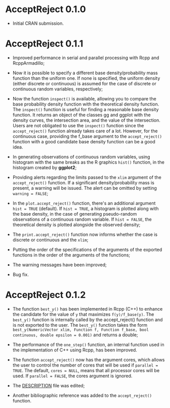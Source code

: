# AcceptReject 0.1.0

* Initial CRAN submission.

# AcceptReject 0.1.1

* Improved performance in serial and parallel processing with Rcpp and RcppArmadillo;

* Now it is possible to specify a different base density/probability mass function than the uniform one. If none is specified, the uniform density (either discrete or continuous) is assumed for the case of discrete or continuous random variables, respectively;

* Now the function `inspect()` is available, allowing you to compare the base probability density function with the theoretical density function. The `inspect()` function is useful for finding a reasonable base density function. It returns an object of the classes gg and ggplot with the density curves, the intersection area, and the value of the intersection. Users are not obligated to use the `inspect()` function since the `accept_reject()` function already takes care of a lot. However, for the continuous case, providing the f_base argument to the `accept_reject()` function with a good candidate base density function can be a good idea.

* In generating observations of continuous random variables, using histogram with the same breaks as the R graphics `hist()` function, in the histogram created by **ggplot2**;

* Providing alerts regarding the limits passed to the `xlim` argument of the `accept_reject()` function. If a significant density/probability mass is present, a warning will be issued. The alert can be omitted by setting `warning = FALSE`;

* In the `plot.accept_reject()` function, there's an additional argument `hist = TRUE` (default). If `hist = TRUE`, a histogram is plotted along with the base density, in the case of generating pseudo-random observations of a continuous random variable. If `hist = FALSE`, the theoretical density is plotted alongside the observed density;

* The `print.accept_reject()` function now informs whether the case is discrete or continuous and the `xlim`;

* Putting the order of the specifications of the arguments of the exported functions in the order of the arguments of the functions;

* The warning messages have been improved;

* Bug fix.

# AcceptReject 0.1.2

* The function `best_y()` has been implemented in Rcpp (C++) to enhance the candidate for the value of `y` that maximizes `f(y)/f_base(y)`. The `best_y()` function is internally called by the accept_reject() function and is not exported to the user. The `best_y()` function takes the form `best_y(NumericVector xlim, Function f, Function f_base, bool continuous, double epsilon = 0.001)` and returns a double;

* The performance of the `one_step()` function, an internal function used in the implementation of C++ using Rcpp, has been improved.

* The function `accept_reject()` now has the argument cores, which allows the user to control the number of cores that will be used if `parallel = TRUE`. The default, `cores = NULL`, means that all processor cores will be used. If `parallel = FALSE`, the cores argument is ignored.

* The [DESCRIPTION](https://raw.githubusercontent.com/prdm0/AcceptReject/main/DESCRIPTION) file was edited;

* Another bibliographic reference was added to the `accept_reject()` function.
